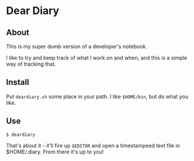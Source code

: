 # Dear Diary

## About

This is my super dumb version of a developer's notebook.

I like to try and keep track of what I work on and when, and this is a simple way of tracking that.

## Install

Put `deardiary.sh` some place in your path.  I like `$HOME/bin`, but do what you like.

## Use

    $ deardiary

That's about it - it'll fire up `$EDITOR` and open a timestampeed text file in $HOME/.diary.  From there it's up to you!
